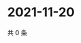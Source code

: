 # 2021-11-20

共 0 条

<!-- BEGIN WEIBO -->
<!-- 最后更新时间 Sat Nov 20 2021 00:01:00 GMT+0800 (China Standard Time) -->

<!-- END WEIBO -->
